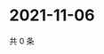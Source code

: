 # 2021-11-06

共 0 条

<!-- BEGIN WEIBO -->
<!-- 最后更新时间 Sat Nov 06 2021 23:08:35 GMT+0800 (China Standard Time) -->

<!-- END WEIBO -->
